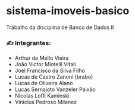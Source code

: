 # sistema-imoveis-basico
Trabalho da disciplina de Banco de Dados II

### :writing_hand: Integrantes:

- Arthur de Mello Vieira
- João Victor Miotelli Vitali
- Joel Francisco da Silva Filho
- Lucas de Castro Zanoni (brabo)
- Lucas de Oliveira Alano
- Lucas Sernajoto Vanzeler Paixão
- Nicolas Loffi Kaminski
- Vinícius Pedroso Milanez

 